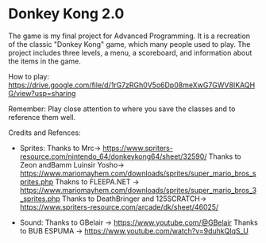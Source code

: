 # Donkey Kong 2.0
The game is my final project for Advanced Programming. It is a recreation of the classic "Donkey Kong" game, which many people used to play. The project includes three levels, a menu, a scoreboard, and information about the items in the game.

How to play:
https://drive.google.com/file/d/1rG7zRGh0V5o6Dp08meXwG7GWV8IKAQHG/view?usp=sharing


Remember: 
Play close attention to where you save the classes and to reference them well.

Credits and Refences:
- Sprites:
  Thanks to Mrc-> https://www.spriters-resource.com/nintendo_64/donkeykong64/sheet/32590/
  Thanks to Zeon andBamm Luinsir Yosho-> https://www.mariomayhem.com/downloads/sprites/super_mario_bros_sprites.php
  Thakns to FLEEPA.NET -> https://www.mariomayhem.com/downloads/sprites/super_mario_bros_3_sprites.php
  Thanks to DeathBringer and 125SCRATCH-> https://www.spriters-resource.com/arcade/dk/sheet/46025/

- Sound:
    Thanks to GBelair -> https://www.youtube.com/@GBelair
    Thanks to BUB ESPUMA -> https://www.youtube.com/watch?v=9duhkQIqS_U
  
